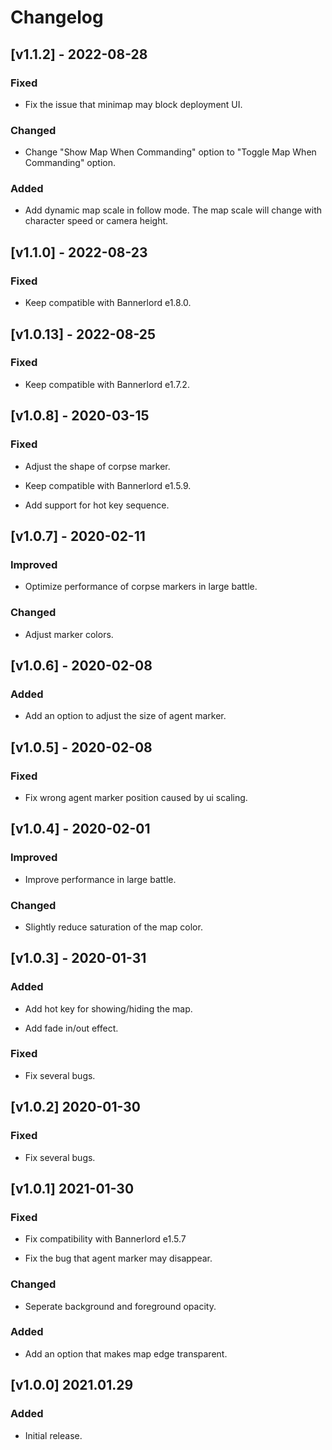 # Changelog

## [v1.1.2] - 2022-08-28
### Fixed
- Fix the issue that minimap may block deployment UI.

### Changed
- Change "Show Map When Commanding" option to "Toggle Map When Commanding" option.

### Added
- Add dynamic map scale in follow mode. The map scale will change with character speed or camera height.

## [v1.1.0] - 2022-08-23
### Fixed
- Keep compatible with Bannerlord e1.8.0.

## [v1.0.13] - 2022-08-25
### Fixed
- Keep compatible with Bannerlord e1.7.2.


## [v1.0.8] - 2020-03-15
### Fixed
- Adjust the shape of corpse marker.

- Keep compatible with Bannerlord e1.5.9.

- Add support for hot key sequence.

## [v1.0.7] - 2020-02-11
### Improved
- Optimize performance of corpse markers in large battle.

### Changed
- Adjust marker colors.

## [v1.0.6] - 2020-02-08
### Added
- Add an option to adjust the size of agent marker.

## [v1.0.5] - 2020-02-08
### Fixed
- Fix wrong agent marker position caused by ui scaling.

## [v1.0.4] - 2020-02-01

### Improved
- Improve performance in large battle.

### Changed
- Slightly reduce saturation of the map color.

## [v1.0.3] - 2020-01-31

### Added
- Add hot key for showing/hiding the map.

- Add fade in/out effect.

### Fixed
- Fix several bugs.

## [v1.0.2] 2020-01-30
### Fixed
- Fix several bugs.

## [v1.0.1] 2021-01-30

### Fixed
- Fix compatibility with Bannerlord e1.5.7

- Fix the bug that agent marker may disappear.

### Changed
- Seperate background and foreground opacity.

### Added
- Add an option that makes map edge transparent.

## [v1.0.0] 2021.01.29
### Added
- Initial release.